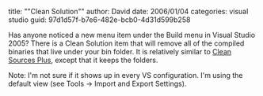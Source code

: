 
title: "\"Clean Solution\""
author: David
date: 2006/01/04
categories: visual studio
guid: 97d1d57f-b7e6-482e-bcb0-4d31d599b258

Has anyone noticed a new menu item under the Build menu in Visual Studio 2005? There is a Clean Solution item that will remove all of the compiled binaries that live under your bin folder. It is relatively similar to [Clean Sources Plus](http://www.codinghorror.com/blog/archives/000368.html), except that it keeps the folders.

Note: I'm not sure if it shows up in every VS configuration. I'm using the default view (see Tools -&gt; Import and Export Settings).

